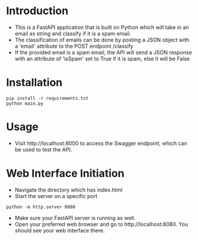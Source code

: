 # Introduction
+ This is a FastAPI application that is built on Python which will take in an email as string and classify if it is a spam email.
+ The classification of emails can be done by posting a JSON object with a 'email' attribute to the POST endpoint /classify
+ If the provided email is a spam email, the API will send a JSON response with an attribute of 'isSpam' set to True if it is spam, else it will be False

# Installation
```
pip install -r requirements.txt
python main.py
```

# Usage
+ Visit http://localhost:8000 to access the Swagger endpoint, which can be used to test the API.

# Web Interface Initiation
+ Navigate the directory which has index.html
+ Start the server on a specific port
```
python -m http.server 8080
```

+ Make sure your FastAPI server is running as well.
+ Open your preferred web browser and go to http://localhost:8080. You should see your web interface there.
